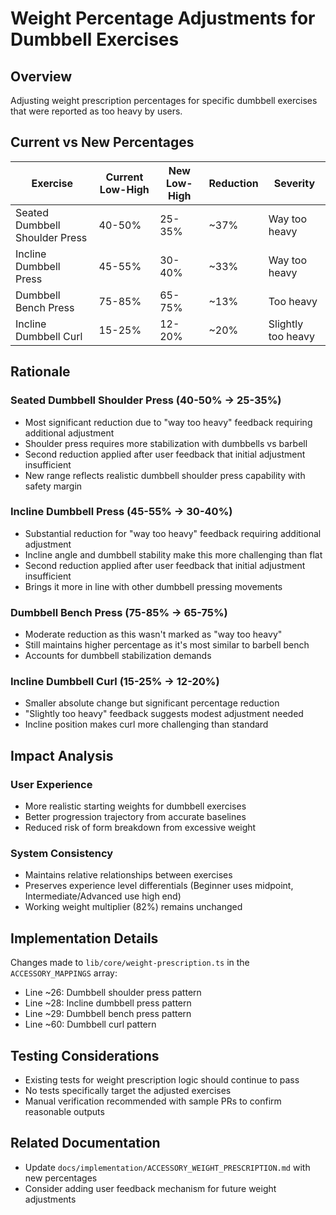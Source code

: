 # Weight Percentage Adjustments for Dumbbell Exercises

## Overview
Adjusting weight prescription percentages for specific dumbbell exercises that were reported as too heavy by users.

## Current vs New Percentages

| Exercise | Current Low-High | New Low-High | Reduction | Severity |
|----------|------------------|--------------|-----------|----------|
| Seated Dumbbell Shoulder Press | 40-50% | 25-35% | ~37% | Way too heavy |
| Incline Dumbbell Press | 45-55% | 30-40% | ~33% | Way too heavy |
| Dumbbell Bench Press | 75-85% | 65-75% | ~13% | Too heavy |
| Incline Dumbbell Curl | 15-25% | 12-20% | ~20% | Slightly too heavy |

## Rationale

### Seated Dumbbell Shoulder Press (40-50% → 25-35%)
- Most significant reduction due to "way too heavy" feedback requiring additional adjustment
- Shoulder press requires more stabilization with dumbbells vs barbell
- Second reduction applied after user feedback that initial adjustment insufficient
- New range reflects realistic dumbbell shoulder press capability with safety margin

### Incline Dumbbell Press (45-55% → 30-40%)
- Substantial reduction for "way too heavy" feedback requiring additional adjustment  
- Incline angle and dumbbell stability make this more challenging than flat
- Second reduction applied after user feedback that initial adjustment insufficient
- Brings it more in line with other dumbbell pressing movements

### Dumbbell Bench Press (75-85% → 65-75%)
- Moderate reduction as this wasn't marked as "way too heavy"
- Still maintains higher percentage as it's most similar to barbell bench
- Accounts for dumbbell stabilization demands

### Incline Dumbbell Curl (15-25% → 12-20%)
- Smaller absolute change but significant percentage reduction
- "Slightly too heavy" feedback suggests modest adjustment needed
- Incline position makes curl more challenging than standard

## Impact Analysis

### User Experience
- More realistic starting weights for dumbbell exercises
- Better progression trajectory from accurate baselines
- Reduced risk of form breakdown from excessive weight

### System Consistency
- Maintains relative relationships between exercises
- Preserves experience level differentials (Beginner uses midpoint, Intermediate/Advanced use high end)
- Working weight multiplier (82%) remains unchanged

## Implementation Details

Changes made to `lib/core/weight-prescription.ts` in the `ACCESSORY_MAPPINGS` array:
- Line ~26: Dumbbell shoulder press pattern
- Line ~28: Incline dumbbell press pattern  
- Line ~29: Dumbbell bench press pattern
- Line ~60: Dumbbell curl pattern

## Testing Considerations

- Existing tests for weight prescription logic should continue to pass
- No tests specifically target the adjusted exercises
- Manual verification recommended with sample PRs to confirm reasonable outputs

## Related Documentation

- Update `docs/implementation/ACCESSORY_WEIGHT_PRESCRIPTION.md` with new percentages
- Consider adding user feedback mechanism for future weight adjustments
